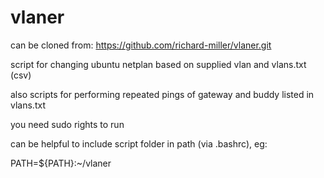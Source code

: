 # vlaner

can be cloned from: https://github.com/richard-miller/vlaner.git

script for changing ubuntu netplan based on supplied vlan and vlans.txt (csv)

also scripts for performing repeated pings of gateway and buddy listed in vlans.txt


you need sudo rights to run

can be helpful to include script folder in path (via .bashrc), eg:

  PATH=${PATH}:~/vlaner
